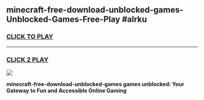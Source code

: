 
## minecraft-free-download-unblocked-games-Unblocked-Games-Free-Play #alrku
<h3>
<a href="https://us.freeplayer.one?title=minecraft-free-download-unblocked-games&ref=9M">CLICK TO PLAY</a></h3>
<hr>

<h3>
<a href="https://us.freeplayer.one?title=minecraft-free-download-unblocked-games&ref=9M">CLICK 2 PLAY</a>
  
</h3>

<a href="https://us.freeplayer.one?title=minecraft-free-download-unblocked-games&ref=9M"><img src="https://clearcache.store/games.png"></a>


**minecraft-free-download-unblocked-games games unblocked: Your Gateway to Fun and Accessible Online Gaming**
